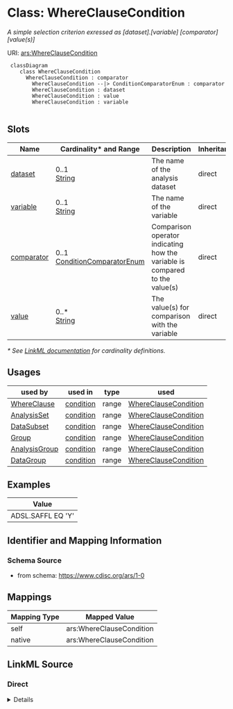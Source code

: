 # Class: WhereClauseCondition

_A simple selection criterion exressed as [dataset].[variable] [comparator] [value(s)]_




URI: [ars:WhereClauseCondition](https://www.cdisc.org/ars/1-0/WhereClauseCondition)




```mermaid
 classDiagram
    class WhereClauseCondition
      WhereClauseCondition : comparator
        WhereClauseCondition --|> ConditionComparatorEnum : comparator
        WhereClauseCondition : dataset
        WhereClauseCondition : value
        WhereClauseCondition : variable
        
```


<!-- no inheritance hierarchy -->


## Slots

| Name | Cardinality* and Range | Description | Inheritance |
| ---  | --- | --- | --- |
| [dataset](dataset.md) | 0..1 <br/> [String](String.md) | The name of the analysis dataset | direct |
| [variable](variable.md) | 0..1 <br/> [String](String.md) | The name of the variable | direct |
| [comparator](comparator.md) | 0..1 <br/> [ConditionComparatorEnum](ConditionComparatorEnum.md) | Comparison operator indicating how the variable is compared to the value(s) | direct |
| [value](value.md) | 0..* <br/> [String](String.md) | The value(s) for comparison with the variable | direct |

_* See [LinkML documentation](https://linkml.io/linkml/schemas/slots.html#slot-cardinality) for cardinality definitions._




## Usages

| used by | used in | type | used |
| ---  | --- | --- | --- |
| [WhereClause](WhereClause.md) | [condition](condition.md) | range | [WhereClauseCondition](WhereClauseCondition.md) |
| [AnalysisSet](AnalysisSet.md) | [condition](condition.md) | range | [WhereClauseCondition](WhereClauseCondition.md) |
| [DataSubset](DataSubset.md) | [condition](condition.md) | range | [WhereClauseCondition](WhereClauseCondition.md) |
| [Group](Group.md) | [condition](condition.md) | range | [WhereClauseCondition](WhereClauseCondition.md) |
| [AnalysisGroup](AnalysisGroup.md) | [condition](condition.md) | range | [WhereClauseCondition](WhereClauseCondition.md) |
| [DataGroup](DataGroup.md) | [condition](condition.md) | range | [WhereClauseCondition](WhereClauseCondition.md) |







## Examples

| Value |
| --- |
| ADSL.SAFFL EQ 'Y' |

## Identifier and Mapping Information







### Schema Source


* from schema: https://www.cdisc.org/ars/1-0





## Mappings

| Mapping Type | Mapped Value |
| ---  | ---  |
| self | ars:WhereClauseCondition |
| native | ars:WhereClauseCondition |





## LinkML Source

<!-- TODO: investigate https://stackoverflow.com/questions/37606292/how-to-create-tabbed-code-blocks-in-mkdocs-or-sphinx -->

### Direct

<details>
```yaml
name: WhereClauseCondition
description: A simple selection criterion exressed as [dataset].[variable] [comparator]
  [value(s)]
examples:
- value: ADSL.SAFFL EQ 'Y'
from_schema: https://www.cdisc.org/ars/1-0
rank: 1000
slots:
- dataset
- variable
- comparator
- value
slot_usage:
  value:
    name: value
    description: The value(s) for comparison with the variable.
    domain_of:
    - WhereClauseCondition
    - TemplateCodeParameter
    - AnalysisOutputCodeParameter
rules:
- preconditions:
    slot_conditions:
      comparator:
        name: comparator
        any_of:
        - equals_string: EQ
        - equals_string: NE
        - equals_string: LT
        - equals_string: LE
        - equals_string: GT
        - equals_string: GE
  postconditions:
    slot_conditions:
      value:
        name: value
        maximum_cardinality: 1
  description: Only a single value is allowed when comparator is EQ, NE, LT, LE, GT,
    or GE.
- preconditions:
    slot_conditions:
      comparator:
        name: comparator
        any_of:
        - equals_string: IN
        - equals_string: NOTIN
  postconditions:
    slot_conditions:
      value:
        name: value
        minimum_cardinality: 2
  description: At least 2 values are required when comparator is IN or NOTIN.

```
</details>

### Induced

<details>
```yaml
name: WhereClauseCondition
description: A simple selection criterion exressed as [dataset].[variable] [comparator]
  [value(s)]
examples:
- value: ADSL.SAFFL EQ 'Y'
from_schema: https://www.cdisc.org/ars/1-0
rank: 1000
slot_usage:
  value:
    name: value
    description: The value(s) for comparison with the variable.
    domain_of:
    - WhereClauseCondition
    - TemplateCodeParameter
    - AnalysisOutputCodeParameter
attributes:
  dataset:
    name: dataset
    description: The name of the analysis dataset.
    from_schema: https://www.cdisc.org/ars/1-0
    rank: 1000
    alias: dataset
    owner: WhereClauseCondition
    domain_of:
    - WhereClauseCondition
    - Analysis
    range: string
  variable:
    name: variable
    description: The name of the variable.
    from_schema: https://www.cdisc.org/ars/1-0
    rank: 1000
    alias: variable
    owner: WhereClauseCondition
    domain_of:
    - WhereClauseCondition
    - Analysis
    range: string
  comparator:
    name: comparator
    description: Comparison operator indicating how the variable is compared to the
      value(s).
    from_schema: https://www.cdisc.org/ars/1-0
    rank: 1000
    alias: comparator
    owner: WhereClauseCondition
    domain_of:
    - WhereClauseCondition
    range: ConditionComparatorEnum
  value:
    name: value
    description: The value(s) for comparison with the variable.
    from_schema: https://www.cdisc.org/ars/1-0
    rank: 1000
    multivalued: true
    alias: value
    owner: WhereClauseCondition
    domain_of:
    - WhereClauseCondition
    - TemplateCodeParameter
    - AnalysisOutputCodeParameter
    range: string
rules:
- preconditions:
    slot_conditions:
      comparator:
        name: comparator
        any_of:
        - equals_string: EQ
        - equals_string: NE
        - equals_string: LT
        - equals_string: LE
        - equals_string: GT
        - equals_string: GE
  postconditions:
    slot_conditions:
      value:
        name: value
        maximum_cardinality: 1
  description: Only a single value is allowed when comparator is EQ, NE, LT, LE, GT,
    or GE.
- preconditions:
    slot_conditions:
      comparator:
        name: comparator
        any_of:
        - equals_string: IN
        - equals_string: NOTIN
  postconditions:
    slot_conditions:
      value:
        name: value
        minimum_cardinality: 2
  description: At least 2 values are required when comparator is IN or NOTIN.

```
</details>